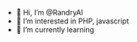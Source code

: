 - 👋 Hi, I’m @RandryAl
- 👀 I’m interested in PHP, javascript
- 🌱 I’m currently learning 

<!---
RandryAl/RandryAl is a ✨ special ✨ repository because its `README.md` (this file) appears on your GitHub profile.
You can click the Preview link to take a look at your changes.
--->
